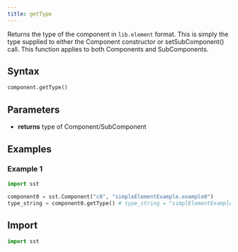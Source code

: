 ```yaml
---
title: getType
---
```


<!---
SAND2022-6843 O
Source: sst-documentation/manuals/python
--->

Returns the type of the component in `lib.element` format. This is simply the type supplied to either the Component constructor or setSubComponent() call. This function applies to both Components and SubComponents.

## Syntax
```python
component.getType()
```

## Parameters
* **returns** type of Component/SubComponent 


## Examples

### Example 1
```python
import sst

component0 = sst.Component("c0", "simpleElementExample.example0")
type_string = component0.getType() # type_string = "simplElementExample.example0"
```

## Import
```python
import sst
```
